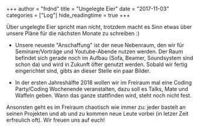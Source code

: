 +++
author = "frdnd"
title = "Ungelegte Eier"
date = "2017-11-03"
categories = ["Log"]
hide_readingtime = true
+++

Über ungelegte Eier spricht man nicht, trotzdem macht es Sinn etwas über unsere Pläne für die nächsten Monate zu schreiben :)

  * Unsere neueste "Anschaffung" ist der neue Nebenraum, den wir für Seminare/Vorträge und Youtube-Abende nutzen werden. Der Raum befindet sich gerade noch im Aufbau (Sofa, Beamer, Soundsystem sind schon da) und wird in Zukunft öfter genutzt werden. Sobald wir fertig eingerichtet sind, gibts an dieser Stelle ein paar Bilder.

  * In der ersten Jahreshälfte 2018 wollen wir im Freiraum mal eine Coding Party/Coding Wochenende veranstalten, dazu soll es Talks, Mate und Waffeln geben. Wann das ganze stattfinden wird, steht noch nicht fest.

Ansonsten geht es im Freiraum chaotisch wie immer zu: jeder bastelt an seinen Projekten und ab und zu kommen neue Leute vorbei (in letzer Zeit erfreulich oft). Wir freuen uns auf euch!
